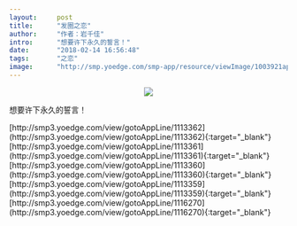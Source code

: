 ```yaml
---
layout:     post
title:      "发圈之恋"
author:     "作者：岩千佳"
intro:      "想要许下永久的誓言！"
date:       "2018-02-14 16:56:48"
tags:       "之恋"
image:      "http://smp.yoedge.com/smp-app/resource/viewImage/1003921appline.png"
---
```

<div style="text-align: center">
<p><img src="http://smp.yoedge.com/smp-app/resource/viewImage/1003921appline.png"/></p>
</div>
<p class="post-meta">
<span>想要许下永久的誓言！</span>
</p>
[http://smp3.yoedge.com/view/gotoAppLine/1113362](http://smp3.yoedge.com/view/gotoAppLine/1113362){:target="_blank"}
[http://smp3.yoedge.com/view/gotoAppLine/1113361](http://smp3.yoedge.com/view/gotoAppLine/1113361){:target="_blank"}
[http://smp3.yoedge.com/view/gotoAppLine/1113360](http://smp3.yoedge.com/view/gotoAppLine/1113360){:target="_blank"}
[http://smp3.yoedge.com/view/gotoAppLine/1113359](http://smp3.yoedge.com/view/gotoAppLine/1113359){:target="_blank"}
[http://smp3.yoedge.com/view/gotoAppLine/1116270](http://smp3.yoedge.com/view/gotoAppLine/1116270){:target="_blank"}


